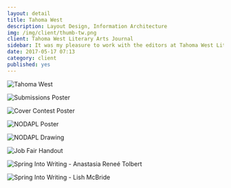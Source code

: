```yaml
---
layout: detail
title: Tahoma West
description: Layout Design, Information Architecture
img: /img/client/thumb-tw.png
client: Tahoma West Literary Arts Journal
sidebar: It was my pleasure to work with the editors at Tahoma West Literary Arts Journal to do information architecture and layout design for the 2017 publication of Tahoma West
date: 2017-05-17 07:13
category: client
published: yes
---
```


![Tahoma West](/img/client/tw-cover.jpg)

![Submissions Poster](/img/client/submission-poster.jpg)

![Cover Contest Poster](/img/client/contest-poster.jpg)

![NODAPL Poster](/img/client/nodapl-poster.jpg)

![NODAPL Drawing](/img/client/NODAPL-drawing.jpg)

![Job Fair Handout](/img/client/tw-job-fair.jpg)

![Spring Into Writing - Anastasia Reneé Tolbert](/img/client/tw-Anastacia.jpg)

![Spring Into Writing - Lish McBride](/img/client/tw-mcbride.jpg)

<!-- # Tahoma West Literary Arts Journal 2017

get pictures of the book up eh!?

some cool screenshots of layout pages

the actual book
inside the actual book -->

